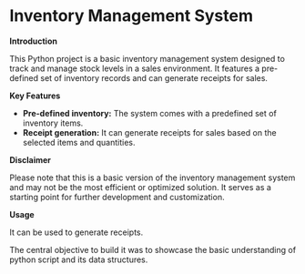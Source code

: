 # Inventory Management System

**Introduction**

This Python project is a basic inventory management system designed to track and manage stock levels in a sales environment. It features a pre-defined set of inventory records and can generate receipts for sales.

**Key Features**

- **Pre-defined inventory:** The system comes with a predefined set of inventory items.
- **Receipt generation:** It can generate receipts for sales based on the selected items and quantities.

**Disclaimer**

Please note that this is a basic version of the inventory management system and may not be the most efficient or optimized solution. It serves as a starting point for further development and customization.

**Usage**

It can be used to generate receipts.

The central objective to build it was to showcase the basic understanding of python script and its data structures.
